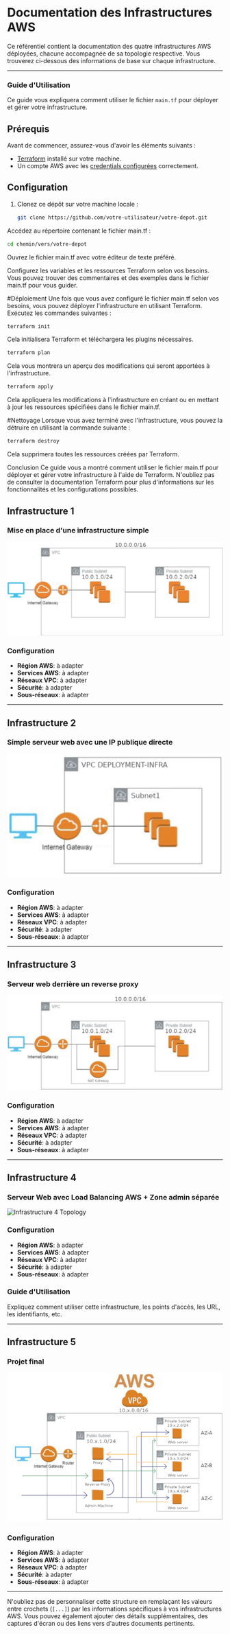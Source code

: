 # Documentation des Infrastructures AWS

Ce référentiel contient la documentation des quatre infrastructures AWS déployées, chacune accompagnée de sa topologie respective. Vous trouverez ci-dessous des informations de base sur chaque infrastructure.

---
### Guide d'Utilisation

Ce guide vous expliquera comment utiliser le fichier `main.tf` pour déployer et gérer votre infrastructure.

## Prérequis

Avant de commencer, assurez-vous d'avoir les éléments suivants :
- [Terraform](https://www.terraform.io/downloads.html) installé sur votre machine.
- Un compte AWS avec les [credentials configurées](https://docs.aws.amazon.com/fr_fr/cli/latest/userguide/cli-configure-files.html) correctement.

## Configuration

1. Clonez ce dépôt sur votre machine locale :

   ```bash
   git clone https://github.com/votre-utilisateur/votre-depot.git
   ```
Accédez au répertoire contenant le fichier main.tf :

  ```bash
  cd chemin/vers/votre-depot
  ```

Ouvrez le fichier main.tf avec votre éditeur de texte préféré.

Configurez les variables et les ressources Terraform selon vos besoins. Vous pouvez trouver des commentaires et des exemples dans le fichier main.tf pour vous guider.

#Déploiement
Une fois que vous avez configuré le fichier main.tf selon vos besoins, vous pouvez déployer l'infrastructure en utilisant Terraform. Exécutez les commandes suivantes :

  ```bash
  terraform init
  ```
Cela initialisera Terraform et téléchargera les plugins nécessaires.

   ```bash
   terraform plan
   ```
Cela vous montrera un aperçu des modifications qui seront apportées à l'infrastructure.

   ```bash
   terraform apply
   ````

Cela appliquera les modifications à l'infrastructure en créant ou en mettant à jour les ressources spécifiées dans le fichier main.tf.

#Nettoyage
Lorsque vous avez terminé avec l'infrastructure, vous pouvez la détruire en utilisant la commande suivante :

   ```bash
   terraform destroy
   ```
Cela supprimera toutes les ressources créées par Terraform.

Conclusion
Ce guide vous a montré comment utiliser le fichier main.tf pour déployer et gérer votre infrastructure à l'aide de Terraform. N'oubliez pas de consulter la documentation Terraform pour plus d'informations sur les fonctionnalités et les configurations possibles.

## Infrastructure 1

### Mise en place d'une infrastructure simple

![Infrastructure 1 Topology](images/frist.png)



### Configuration

- **Région AWS**: à adapter
- **Services AWS**:  à adapter
- **Réseaux VPC**: à adapter
- **Sécurité**: à adapter
- **Sous-réseaux**: à adapter


---


## Infrastructure 2

### Simple serveur web avec une IP publique directe

![Infrastructure 2 Topology](images/infra1.png)


### Configuration

- **Région AWS**: à adapter
- **Services AWS**:  à adapter
- **Réseaux VPC**: à adapter
- **Sécurité**: à adapter
- **Sous-réseaux**: à adapter


---

## Infrastructure 3

### Serveur web derrière un reverse proxy

![Infrastructure 3 Topology](images/infra2.png)



### Configuration

- **Région AWS**: à adapter
- **Services AWS**:  à adapter
- **Réseaux VPC**: à adapter
- **Sécurité**: à adapter
- **Sous-réseaux**: à adapter

---

## Infrastructure 4

###  Serveur Web avec Load Balancing AWS + Zone admin séparée

![Infrastructure 4 Topology](images/infra3y.png)


### Configuration

- **Région AWS**: à adapter
- **Services AWS**:  à adapter
- **Réseaux VPC**: à adapter
- **Sécurité**: à adapter
- **Sous-réseaux**: à adapter

### Guide d'Utilisation

Expliquez comment utiliser cette infrastructure, les points d'accès, les URL, les identifiants, etc.

---

## Infrastructure 5

### Projet final

![Infrastructure 5 Topology](images/projet.png)


### Configuration

- **Région AWS**: à adapter
- **Services AWS**:  à adapter
- **Réseaux VPC**: à adapter
- **Sécurité**: à adapter
- **Sous-réseaux**: à adapter


---

N'oubliez pas de personnaliser cette structure en remplaçant les valeurs entre crochets (`[...]`) par les informations spécifiques à vos infrastructures AWS. Vous pouvez également ajouter des détails supplémentaires, des captures d'écran ou des liens vers d'autres documents pertinents.


